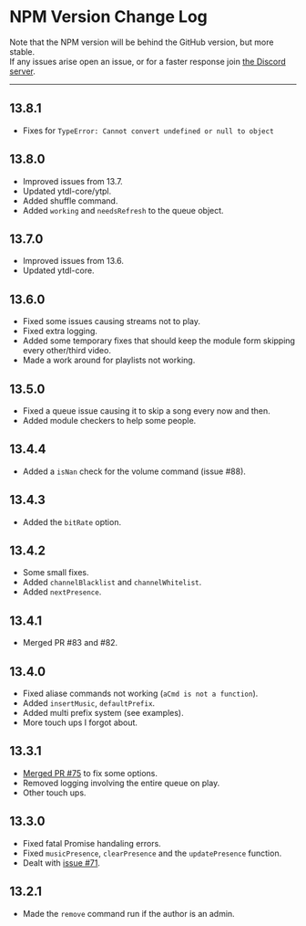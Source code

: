 # NPM Version Change Log
Note that the NPM version will be behind the GitHub version, but more stable.  
If any issues arise open an issue, or for a faster response join [the Discord server](https://discord.gg/JHMtwhG).
***
## 13.8.1
* Fixes for `TypeError: Cannot convert undefined or null to object`

## 13.8.0
* Improved issues from 13.7.
* Updated ytdl-core/ytpl.
* Added shuffle command.
* Added `working` and `needsRefresh` to the queue object.

## 13.7.0
* Improved issues from 13.6.
* Updated ytdl-core.

## 13.6.0
* Fixed some issues causing streams not to play.
* Fixed extra logging.
* Added some temporary fixes that should keep the module form skipping every other/third video.
* Made a work around for playlists not working.

## 13.5.0
* Fixed a queue issue causing it to skip a song every now and then.
* Added module checkers to help some people.

## 13.4.4
* Added a `isNan` check for the volume command (issue #88).

## 13.4.3
* Added the `bitRate` option.

## 13.4.2
* Some small fixes.
* Added `channelBlacklist` and `channelWhitelist`.
* Added `nextPresence`.

## 13.4.1
* Merged PR #83 and #82.

## 13.4.0
* Fixed aliase commands not working (`aCmd is not a function`).
* Added `insertMusic`, `defaultPrefix`.
* Added multi prefix system (see examples).
* More touch ups I forgot about.

## 13.3.1
* [Merged PR #75](https://github.com/DarkoPendragon/discord.js-musicbot-addon/pull/75) to fix some options.
* Removed logging involving the entire queue on play.
* Other touch ups.

## 13.3.0
* Fixed fatal Promise handaling errors.
* Fixed `musicPresence`, `clearPresence` and the `updatePresence` function.
* Dealt with [issue #71](https://github.com/DarkoPendragon/discord.js-musicbot-addon/issues/71).

## 13.2.1
* Made the `remove` command run if the author is an admin.
